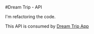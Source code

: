 #Dream Trip - API

I'm refactoring the code.

This API is consumed by [Dream Trip App](https://github.com/marcobertonati/dreamtrip-angular)